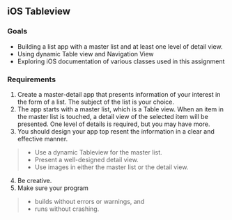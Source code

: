 ## iOS Tableview

### Goals
* Building a list app with a master list and at least one level of detail view.
* Using dynamic Table view and Navigation View
* Exploring iOS documentation of various classes used in this assignment

### Requirements
1. Create a master-detail app that presents information of your interest in the form of a list. The subject of the list is your choice. 
2. The app starts with a master list, which is a Table view. When an item in the master list is touched, a detail view of the selected item will be presented. One level of details is required, but you may have more.
3. You should design your app top resent the information in a clear and effective manner.
> * Use a dynamic Tableview for the master list.
> * Present a well-designed detail view.
> * Use images in either the master list or the detail view.
4. Be creative.
5. Make sure your program
> * builds without errors or warnings, and
> * runs without crashing.
